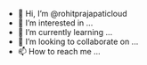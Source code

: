 - 👋 Hi, I’m @rohitprajapaticloud
- 👀 I’m interested in ...
- 🌱 I’m currently learning ...
- 💞️ I’m looking to collaborate on ...
- 📫 How to reach me ...

<!---
rohitprajapaticloud/rohitprajapaticloud is a ✨ special ✨ repository because its `README.md` (this file) appears on your GitHub profile.
You can click the Preview link to take a look at your changes.
--->
